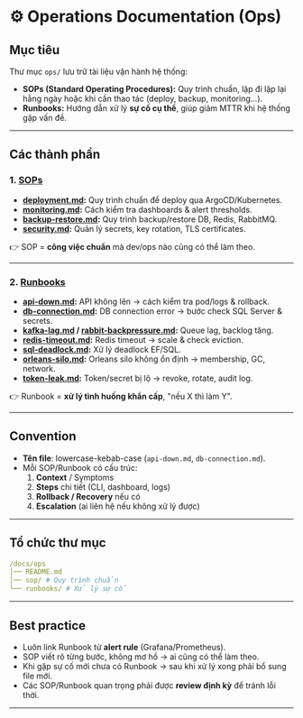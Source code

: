 # ⚙️ Operations Documentation (Ops)

## Mục tiêu
Thư mục `ops/` lưu trữ tài liệu vận hành hệ thống:  
- **SOPs (Standard Operating Procedures):** Quy trình chuẩn, lặp đi lặp lại hằng ngày hoặc khi cần thao tác (deploy, backup, monitoring...).  
- **Runbooks:** Hướng dẫn xử lý **sự cố cụ thể**, giúp giảm MTTR khi hệ thống gặp vấn đề.

---

## Các thành phần

### 1. [SOPs](./sop/)
- **[deployment.md](./sop/deployment.md):** Quy trình chuẩn để deploy qua ArgoCD/Kubernetes.  
- **[monitoring.md](./sop/monitoring.md):** Cách kiểm tra dashboards & alert thresholds.  
- **[backup-restore.md](./sop/backup-restore.md):** Quy trình backup/restore DB, Redis, RabbitMQ.  
- **[security.md](./sop/security.md):** Quản lý secrets, key rotation, TLS certificates.  

👉 SOP = **công việc chuẩn** mà dev/ops nào cũng có thể làm theo.

---

### 2. [Runbooks](./runbooks/)
- **[api-down.md](./runbooks/api-down.md):** API không lên → cách kiểm tra pod/logs & rollback.  
- **[db-connection.md](./runbooks/db-connection.md):** DB connection error → bước check SQL Server & secrets.  
- **[kafka-lag.md](./runbooks/kafka-lag.md) / [rabbit-backpressure.md](./runbooks/rabbit-backpressure.md):** Queue lag, backlog tăng.  
- **[redis-timeout.md](./runbooks/redis-timeout.md):** Redis timeout → scale & check eviction.  
- **[sql-deadlock.md](./runbooks/sql-deadlock.md):** Xử lý deadlock EF/SQL.  
- **[orleans-silo.md](./runbooks/orleans-silo.md):** Orleans silo không ổn định → membership, GC, network.  
- **[token-leak.md](./runbooks/token-leak.md):** Token/secret bị lộ → revoke, rotate, audit log.  

👉 Runbook = **xử lý tình huống khẩn cấp**, "nếu X thì làm Y".

---

## Convention
- **Tên file**: lowercase-kebab-case (`api-down.md`, `db-connection.md`).  
- Mỗi SOP/Runbook có cấu trúc:  
  1. **Context** / Symptoms  
  2. **Steps** chi tiết (CLI, dashboard, logs)  
  3. **Rollback / Recovery** nếu có  
  4. **Escalation** (ai liên hệ nếu không xử lý được)  

---

## Tổ chức thư mục
```yaml
/docs/ops
│── README.md
│── sop/ # Quy trình chuẩn
└── runbooks/ # Xử lý sự cố
```

---

## Best practice
- Luôn link Runbook từ **alert rule** (Grafana/Prometheus).  
- SOP viết rõ từng bước, không mơ hồ → ai cũng có thể làm theo.  
- Khi gặp sự cố mới chưa có Runbook → sau khi xử lý xong phải bổ sung file mới.  
- Các SOP/Runbook quan trọng phải được **review định kỳ** để tránh lỗi thời.

---
